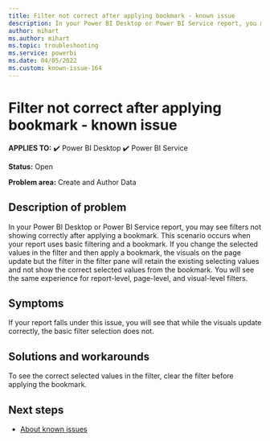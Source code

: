 ```yaml
---
title: Filter not correct after applying bookmark - known issue
description: In your Power BI Desktop or Power BI Service report, you may see filters not showing correctly after applying a bookmark.
author: mihart
ms.author: mihart
ms.topic: troubleshooting  
ms.service: powerbi
ms.date: 04/05/2022
ms.custom: known-issue-164
---
```


# Filter not correct after applying bookmark - known issue

**APPLIES TO:** ✔️ Power BI Desktop ✔️ Power BI Service

**Status:** Open

**Problem area:** Create and Author Data

## Description of problem

In your Power BI Desktop or Power BI Service report, you may see filters not showing correctly after applying a bookmark.  This scenario occurs when your report uses basic filtering and a bookmark.  If you change the selected values in the filter and then apply a bookmark, the visuals on the page update but the filter in the filter pane will retain the existing selecting values and not show the correct selected values from the bookmark.  You will see the same experience for report-level, page-level, and visual-level filters.

## Symptoms

If your report falls under this issue, you will see that while the visuals update correctly, the basic filter selection does not.

## Solutions and workarounds

To see the correct selected values in the filter, clear the filter before applying the bookmark.

## Next steps

- [About known issues](../../power-bi-known-issues.md)
